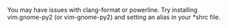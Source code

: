 You may have issues with clang-format or powerline. Try installing
vim.gnome-py2 (or vim-gnome-py2) and setting an alias in your \*shrc file. 
